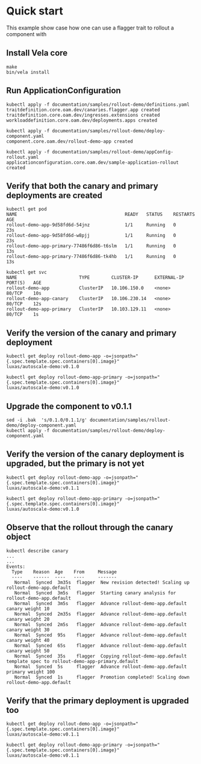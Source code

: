 # Quick start

This example show case how one can use a flagger trait to rollout a component with 
 
## Install Vela core
```shell script
make
bin/vela install
```

## Run ApplicationConfiguration
```shell script
kubectl apply -f documentation/samples/rollout-demo/definitions.yaml
traitdefinition.core.oam.dev/canaries.flagger.app created
traitdefinition.core.oam.dev/ingresses.extensions created
workloaddefinition.core.oam.dev/deployments.apps created

kubectl apply -f documentation/samples/rollout-demo/deploy-component.yaml
component.core.oam.dev/rollout-demo-app created

kubectl apply -f documentation/samples/rollout-demo/appConfig-rollout.yaml
applicationconfiguration.core.oam.dev/sample-application-rollout created
```

## Verify that both the canary and primary deployments are created
```shell script
kubectl get pod
NAME                                        READY   STATUS    RESTARTS   AGE
rollout-demo-app-9d58fd6d-54jnz             1/1     Running   0          23s
rollout-demo-app-9d58fd6d-w8pjj             1/1     Running   0          23s
rollout-demo-app-primary-77486f6d86-t6slm   1/1     Running   0          13s
rollout-demo-app-primary-77486f6d86-tk4hb   1/1     Running   0          13s

kubectl get svc
NAME                       TYPE        CLUSTER-IP      EXTERNAL-IP   PORT(S)   AGE
rollout-demo-app           ClusterIP   10.106.150.0    <none>        80/TCP    10s
rollout-demo-app-canary    ClusterIP   10.106.230.14   <none>        80/TCP    12s
rollout-demo-app-primary   ClusterIP   10.103.129.11   <none>        80/TCP    1s
```

## Verify the version of the canary and primary deployment
```shell script
kubectl get deploy rollout-demo-app -o=jsonpath="{.spec.template.spec.containers[0].image}"
luxas/autoscale-demo:v0.1.0

kubectl get deploy rollout-demo-app-primary -o=jsonpath="{.spec.template.spec.containers[0].image}"
luxas/autoscale-demo:v0.1.0
```

## Upgrade the component to v0.1.1
```shell script
sed -i .bak  's/0.1.0/0.1.1/g' documentation/samples/rollout-demo/deploy-component.yaml
kubectl apply -f documentation/samples/rollout-demo/deploy-component.yaml
```

## Verify the version of the canary deployment is upgraded, but the primary is not yet
```shell script
kubectl get deploy rollout-demo-app -o=jsonpath="{.spec.template.spec.containers[0].image}"
luxas/autoscale-demo:v0.1.1

kubectl get deploy rollout-demo-app-primary -o=jsonpath="{.spec.template.spec.containers[0].image}"
luxas/autoscale-demo:v0.1.0
```

## Observe that the rollout through the canary object
```shell script
kubectl describe canary
...
...
Events:
  Type    Reason  Age    From     Message
  ----    ------  ----   ----     -------
   Normal  Synced  3m35s  flagger  New revision detected! Scaling up rollout-demo-app.default
   Normal  Synced  3m5s   flagger  Starting canary analysis for rollout-demo-app.default
   Normal  Synced  3m5s   flagger  Advance rollout-demo-app.default canary weight 10
   Normal  Synced  2m35s  flagger  Advance rollout-demo-app.default canary weight 20
   Normal  Synced  2m5s   flagger  Advance rollout-demo-app.default canary weight 30
   Normal  Synced  95s    flagger  Advance rollout-demo-app.default canary weight 40
   Normal  Synced  65s    flagger  Advance rollout-demo-app.default canary weight 50
   Normal  Synced  35s    flagger  Copying rollout-demo-app.default template spec to rollout-demo-app-primary.default
   Normal  Synced  5s     flagger  Advance rollout-demo-app.default primary weight 100
   Normal  Synced  1s     flagger  Promotion completed! Scaling down rollout-demo-app.default
```

## Verify that the primary deployment is upgraded too
```shell script
kubectl get deploy rollout-demo-app -o=jsonpath="{.spec.template.spec.containers[0].image}"
luxas/autoscale-demo:v0.1.1

kubectl get deploy rollout-demo-app-primary -o=jsonpath="{.spec.template.spec.containers[0].image}"
luxas/autoscale-demo:v0.1.1
```
